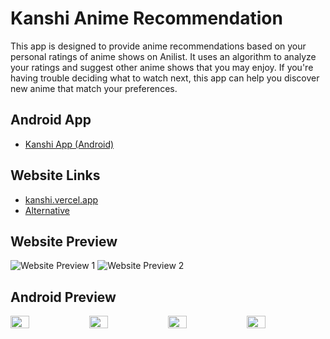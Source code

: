 # Kanshi Anime Recommendation
This app is designed to provide anime recommendations based on your personal ratings of anime shows on Anilist. It uses an algorithm to analyze your ratings and suggest other anime shows that you may enjoy. If you're having trouble deciding what to watch next, this app can help you discover new anime that match your preferences.

## Android App
- [Kanshi App (Android)](https://github.com/u-Kuro/Kanshi.Anime-Recommendation/raw/main/Kanshi.apk)

## Website Links
- [kanshi.vercel.app](https://kanshi.vercel.app/)
- [Alternative](https://u-kuro.github.io/Kanshi.Anime-Recommendation/)

## Website Preview
![Website Preview 1](https://i.imgur.com/TEv9xzB.png)
![Website Preview 2](https://i.imgur.com/r95kjhl.png)

## Android Preview
<div style="display: flex;flex-wrap:nowrap;">
  <img src="https://i.imgur.com/Ilhw7Fh.png" style="flex:1;width: 24%;">
  <img src="https://i.imgur.com/7LBJtOF.png" style="flex:1;width: 24%;">
  <img src="https://i.imgur.com/yFRUjBl.png" style="flex:1;width: 24%;">
  <img src="https://i.imgur.com/RuxHZqq.png" style="flex:1;width: 24%;">
</div>
